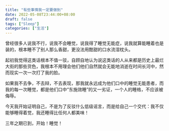 ```yaml
---
title: "有些事情我一定要做到"
date: 2022-05-08T23:44:00+08:00
draft: false
tags: ["Sleep"]
categories: ["生活"]
---
```


曾经很多人说我不行，说我不会睡觉，说我得了睡觉无能症，说我就算能睡着也是装的，根本睡不了别人那么香甜，更没法用酣甜的口水流湿枕头。

起初我觉得这类话根本不值一驳，自顾自地认为说这类话的人从来都是历史上最烂大街的那些货色，我根本不用理会他们他们自然就会无能地消逝在时间长河中，然而现实一次一次打了我的脸。

如果我不去争，不去辩，不去表现，那我就永远成为他们口中的睡觉无能患者，而我的每一次睡觉，都是他们口中“东施效睡”的又一劣证，一个人的睡格，不应该被侮辱。

今天我开始证明自己，不是为了反驳什么低级谣言，而是给自己一个交代：我不仅能够睡得着觉，我还睡得比任何人都美味！

三年之期已到，开始！睡觉！